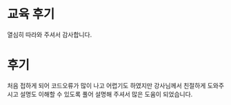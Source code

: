 # 교육 후기
열심히 따라와 주셔서 감사합니다.
# 후기
처음 접하게 되어 코드오류가 많이 나고 어렵기도 하였지만
강사님께서 친절하게 도와주시고 설명도 이해할 수 있도록 풀어 설명해 
주셔서 많은 도움이 되었습니다.